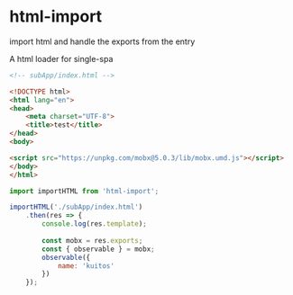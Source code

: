 # html-import
import html and handle the exports from the entry

A html loader for single-spa

```html
<!-- subApp/index.html -->

<!DOCTYPE html>
<html lang="en">
<head>
    <meta charset="UTF-8">
    <title>test</title>
</head>
<body>

<script src="https://unpkg.com/mobx@5.0.3/lib/mobx.umd.js"></script>
</body>
</html>
```

```js
import importHTML from 'html-import';

importHTML('./subApp/index.html')
    .then(res => {
    	console.log(res.template);
    	
    	const mobx = res.exports;
    	const { observable } = mobx;
    	observable({
    	    name: 'kuitos'
    	})
    });
```
